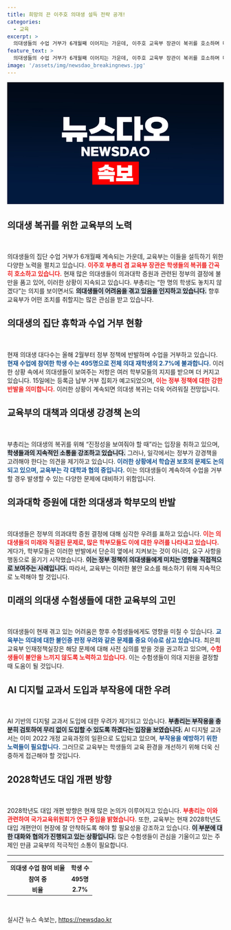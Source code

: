```yaml
---
title: 희망의 끈 이주호 의대생 설득 전략 공개!
categories:
  - 교육
excerpt: >
  의대생들의 수업 거부가 6개월째 이어지는 가운데, 이주호 교육부 장관이 복귀를 호소하며 마지막 설득을 시도한다. 학생들의 반발과 등록금 납부 거부 집회 예고 속, 정부는 강경책 시사하며 복잡한 상황에 직면하고 있다.
feature_text: >
  의대생들의 수업 거부가 6개월째 이어지는 가운데, 이주호 교육부 장관이 복귀를 호소하며 마지막 설득을 시도한다. 학생들의 반발과 등록금 납부 거부 집회 예고 속, 정부는 강경책 시사하며 복잡한 상황에 직면하고 있다.
image: '/assets/img/newsdao_breakingnews.jpg'
---
```


<p><img src="/assets/img/newsdao_breakingnews.jpg" alt="koreaapp 속보" /></p>

<h2 data-ke-size="size26">의대생 복귀를 위한 교육부의 노력</h2>

<p data-ke-size="size16">&nbsp;</p>

<p>의대생들의 집단 수업 거부가 6개월째 계속되는 가운데, 교육부는 이들을 설득하기 위한 다양한 노력을 펼치고 있습니다. <b><span style="color: #ee2323;">이주호 부총리 겸 교육부 장관은 학생들의 복귀를 간곡히 호소하고 있습니다.</span></b> 현재 많은 의대생들이 의과대학 증원과 관련된 정부의 결정에 불만을 품고 있어, 이러한 상황이 지속되고 있습니다. 부총리는 “한 명의 학생도 놓치지 않겠다”는 의지를 보이면서도 <b><span style="background-color: #21538527;">의대생들이 어려움을 겪고 있음을 인지하고 있습니다.</span></b> 향후 교육부가 어떤 조치를 취할지는 많은 관심을 받고 있습니다.</p>

<h2 data-ke-size="size26">의대생의 집단 휴학과 수업 거부 현황</h2>

<p data-ke-size="size16">&nbsp;</p>

<p>현재 의대생 대다수는 올해 2월부터 정부 정책에 반발하며 수업을 거부하고 있습니다. <b><span style="color: #1a5490;">현재 수업에 참여한 학생 수는 495명으로 전체 의대 재학생의 2.7%에 불과합니다.</span></b> 이러한 상황 속에서 의대생들이 보여주는 저항은 여러 학부모들의 지지를 받으며 더 커지고 있습니다. 15일에는 등록금 납부 거부 집회가 예고되었으며, <b><span style="color: #ee2323;">이는 정부 정책에 대한 강한 반발을 의미합니다.</span></b> 이러한 상황이 계속되면 의대생 복귀는 더욱 어려워질 전망입니다.</p>

<h2 data-ke-size="size26">교육부의 대책과 의대생 강경책 논의</h2>

<p data-ke-size="size16">&nbsp;</p>

<p>부총리는 의대생의 복귀를 위해 “진정성을 보여줘야 할 때”라는 입장을 취하고 있으며, <b><span style="background-color: #21538527;">학생들과의 지속적인 소통을 강조하고 있습니다.</span></b> 그러나, 일각에서는 정부가 강경책을 고려해야 한다는 의견을 제기하고 있습니다. <b><span style="color: #1a5490;">이러한 상황에서 학습권 보호의 문제도 논의되고 있으며, 교육부는 각 대학과 협의 중입니다.</span></b> 이는 의대생들이 계속하여 수업을 거부할 경우 발생할 수 있는 다양한 문제에 대비하기 위함입니다.</p>

<h2 data-ke-size="size26">의과대학 증원에 대한 의대생과 학부모의 반발</h2>

<p data-ke-size="size16">&nbsp;</p>

<p>의대생들은 정부의 의과대학 증원 결정에 대해 심각한 우려를 표하고 있습니다. <b><span style="color: #ee2323;">이는 의대생들의 미래와 직결된 문제로, 많은 학부모들도 이에 대한 우려를 나타내고 있습니다.</span></b> 게다가, 학부모들은 이러한 반발에서 단순히 옆에서 지켜보는 것이 아니라, 요구 사항을 행동으로 옮기기 시작했습니다. <b><span style="background-color: #21538527;">이는 정부 정책이 의대생들에게 미치는 영향을 직접적으로 보여주는 사례입니다.</span></b> 따라서, 교육부는 이러한 불안 요소를 해소하기 위해 지속적으로 노력해야 할 것입니다.</p>

<h2 data-ke-size="size26">미래의 의대생 수험생들에 대한 교육부의 고민</h2>

<p data-ke-size="size16">&nbsp;</p>

<p>의대생들이 현재 겪고 있는 어려움은 향후 수험생들에게도 영향을 미칠 수 있습니다. <b><span style="color: #1a5490;">교육부는 의대에 대한 불인증 판정 우려와 같은 문제를 중요 이슈로 삼고 있습니다.</span></b> 최은희 교육부 인재정책실장은 해당 문제에 대해 사전 심의를 받을 것을 권고하고 있으며, <b><span style="color: #ee2323;">수험생들이 불안을 느끼지 않도록 노력하고 있습니다.</span></b> 이는 수험생들이 의대 지원을 결정할 때 도움이 될 것입니다.</p>

<h2 data-ke-size="size26">AI 디지털 교과서 도입과 부작용에 대한 우려</h2>

<p data-ke-size="size16">&nbsp;</p>

<p>AI 기반의 디지털 교과서 도입에 대한 우려가 제기되고 있습니다. <b><span style="background-color: #21538527;">부총리는 부작용을 충분히 검토하여 무리 없이 도입할 수 있도록 하겠다는 입장을 보였습니다.</span></b> AI 디지털 교과서는 이미 2022 개정 교육과정의 일환으로 도입되고 있으며, <b><span style="color: #1a5490;">부작용을 예방하기 위한 노력들이 필요합니다.</span></b> 그러므로 교육부는 학생들의 교육 환경을 개선하기 위해 더욱 신중하게 접근해야 할 것입니다.</p>

<h2 data-ke-size="size26">2028학년도 대입 개편 방향</h2>

<p data-ke-size="size16">&nbsp;</p>

<p>2028학년도 대입 개편 방향은 현재 많은 논의가 이루어지고 있습니다. <b><span style="color: #ee2323;">부총리는 이와 관련하여 국가교육위원회가 연구 중임을 밝혔습니다.</span></b> 또한, 교육부는 현재 2028학년도 대입 개편안이 현장에 잘 안착하도록 해야 할 필요성을 강조하고 있습니다. <b><span style="background-color: #21538527;">이 부분에 대한 대화와 협의가 진행되고 있는 상황입니다.</span></b> 많은 수험생들이 관심을 기울이고 있는 주제인 만큼 교육부의 적극적인 소통이 필요합니다.</p>

<hr />

<table style="width: 100%;">
    <tr>
        <th style="text-align: center; height: 17px;"><b>의대생 수업 참여 비율</b></th>
        <th style="text-align: center; height: 17px;"><b>학생 수</b></th>
    </tr>
    <tr>
        <td style="text-align: center; height: 17px;"><b>참여 중</b></td>
        <td style="text-align: center; height: 17px;"><b>495명</b></td>
    </tr>
    <tr>
        <td style="text-align: center; height: 17px;"><b>비율</b></td>
        <td style="text-align: center; height: 17px;"><b>2.7%</b></td>
    </tr>
</table>

<p data-ke-size="size16">&nbsp;</p>
실시간 뉴스 속보는, <a href="https://newsdao.kr" rel="dofollow">https://newsdao.kr</a>


